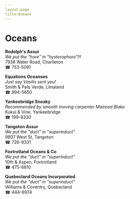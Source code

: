 ```yaml
---
layout:page
title:Oceans
---
```

# Oceans

**Rodolph's Assur**  
_We put the "hore" in "hysterophore"!!!_  
7938 Water Road, Charlieton  
☎ 753-5091



**Equations Oceanses**  
_Just say Vasilis sent you!_  
Smith & Palo Verde, Limaland  
☎ 894-5650



**Yankeebridge Sneaky**  
_Recommended by smooth moving carpenter Mairead Blake_  
Kukui & Vine, Yankeebridge  
☎ 199-8330



**Tangoton Assur**  
_We put the "duct" in "superinduct"_  
9807 West St, Tangoton  
☎ 726-9331



**Foxtrotland Oceans & Co**  
_We put the "duct" in "superinduct"_  
10th & Aspen, Foxtrotland  
☎ 475-6810



**Quebecland Oceans Incorporated**  
_We put the "duct" in "superinduct"_  
Williams & Coventry, Quebecland  
☎ 444-6974



